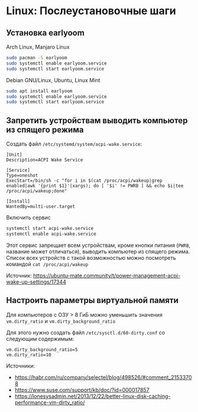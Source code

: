 # Linux: Послеустановочные шаги

## Установка earlyoom

Arch Linux, Manjaro Linux

```sh
sudo pacman -S earlyoom
sudo systemctl enable earlyoom.service
sudo systemctl start earlyoom.service
```

Debian GNU/Linux, Ubuntu, Linux Mint

```sh
sudo apt install earlyoom
sudo systemctl enable earlyoom.service
sudo systemctl start earlyoom.service
```

## Запретить устройствам выводить компьютер из спящего режима

Создать файл `/etc/systemd/system/acpi-wake.service`:

```
[Unit]
Description=ACPI Wake Service

[Service]
Type=oneshot
ExecStart=/bin/sh -c "for i in $(cat /proc/acpi/wakeup|grep enabled|awk '{print $1}'|xargs); do [ '$i' != PWRB ] && echo $i|tee /proc/acpi/wakeup;done"

[Install]
WantedBy=multi-user.target
```

Включить сервис

```sh
systemctl start acpi-wake.service
systemctl enable acpi-wake.service
```

Этот сервис запрещает всем устройствам, кроме кнопки питания (`PWRB`, название может отличаться), выводить компьютер из спящего режима. Список всех устройств с такой возможностью можно посмотреть командой `cat /proc/acpi/wakeup`

Источник: https://ubuntu-mate.community/t/power-management-acpi-wake-up-settings/17344

## Настроить параметры виртуальной памяти

Для компьютеров с ОЗУ > 8 ГиБ можно уменьшить значения `vm.dirty_ratio` и `vm.dirty_background_ratio`

Для этого нужно создать файл `/etc/sysctl.d/60-dirty.conf` со следующим содержимым:

```
vm.dirty_background_ratio=5
vm.dirty_ratio=10
```

Источники:

- https://habr.com/ru/company/selectel/blog/498526/#comment_21533708
- https://www.suse.com/support/kb/doc/?id=000017857
- https://lonesysadmin.net/2013/12/22/better-linux-disk-caching-performance-vm-dirty_ratio/
